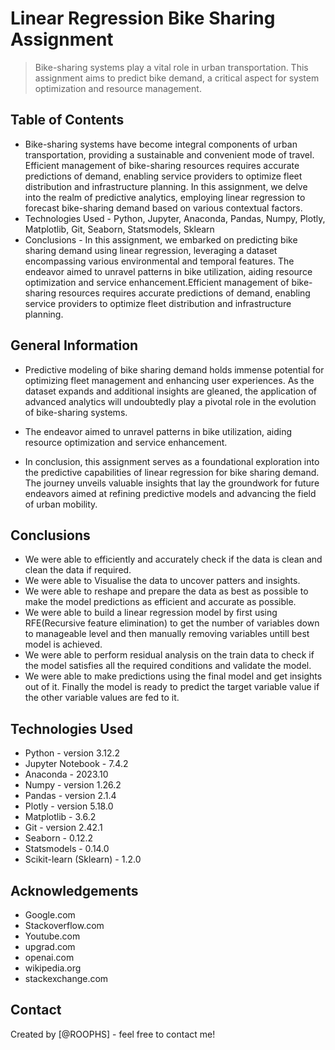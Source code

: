 # Linear Regression Bike Sharing Assignment
> Bike-sharing systems play a vital role in urban transportation. This assignment aims to predict bike demand, a critical aspect for system optimization and resource management.



## Table of Contents
* Bike-sharing systems have become integral components of urban transportation, providing a sustainable and convenient mode of travel. Efficient management of bike-sharing resources requires accurate predictions of demand, enabling service providers to optimize fleet distribution and infrastructure planning. In this assignment, we delve into the realm of predictive analytics, employing linear regression to forecast bike-sharing demand based on various contextual factors.
* Technologies Used - Python, Jupyter, Anaconda, Pandas, Numpy, Plotly, Matplotlib, Git, Seaborn, Statsmodels, Sklearn
* Conclusions - In this assignment, we embarked on predicting bike sharing demand using linear regression, leveraging a dataset encompassing various environmental and temporal features. The endeavor aimed to unravel patterns in bike utilization, aiding resource optimization and service enhancement.Efficient management of bike-sharing resources requires accurate predictions of demand, enabling service providers to optimize fleet distribution and infrastructure planning.



## General Information
- Predictive modeling of bike sharing demand holds immense potential for optimizing fleet management and enhancing user experiences. As the dataset expands and additional insights are gleaned, the application of advanced analytics will undoubtedly play a pivotal role in the evolution of bike-sharing systems.

- The endeavor aimed to unravel patterns in bike utilization, aiding resource optimization and service enhancement.

- In conclusion, this assignment serves as a foundational exploration into the predictive capabilities of linear regression for bike sharing demand. The journey unveils valuable insights that lay the groundwork for future endeavors aimed at refining predictive models and advancing the field of urban mobility.

## Conclusions
- We were able to efficiently and accurately check if the data is clean and clean the data if required.
- We were able to Visualise the data to uncover patters and insights.
- We were able to reshape and prepare the data as best as possible to make the model predictions as efficient and accurate as possible.
- We were able to build a linear regression model by first using RFE(Recursive feature elimination) to get the number of variables down to manageable level and then manually removing variables untill best model is achieved.
- We were able to perform residual analysis on the train data to check if the model satisfies all the required conditions and validate the model.
- We were able to make predictions using the final model and get insights out of it. Finally the model is ready to predict the target variable value if the other variable values are fed to it.


## Technologies Used
- Python - version 3.12.2
- Jupyter Notebook - 7.4.2
- Anaconda - 2023.10
- Numpy - version 1.26.2
- Pandas - version 2.1.4
- Plotly - version 5.18.0
- Matplotlib - 3.6.2
- Git - version 2.42.1
- Seaborn - 0.12.2
- Statsmodels - 0.14.0
- Scikit-learn (Sklearn) - 1.2.0


## Acknowledgements

- Google.com
- Stackoverflow.com
- Youtube.com
- upgrad.com
- openai.com
- wikipedia.org
- stackexchange.com


## Contact
Created by [@ROOPHS] - feel free to contact me!
